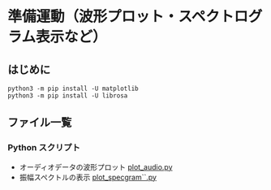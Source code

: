 # 準備運動（波形プロット・スペクトログラム表示など）
## はじめに
```
python3 -m pip install -U matplotlib
python3 -m pip install -U librosa
```

## ファイル一覧
### Python スクリプト
- オーディオデータの波形プロット  [plot_audio.py](https://github.com/tam17aki/music_process_exercise/blob/master/WarmUp/plot_audio.py)
- 振幅スペクトルの表示 [plot_specgram``.py](https://github.com/tam17aki/music_process_exercise/blob/master/WarmUp/plot_specgram.py)
